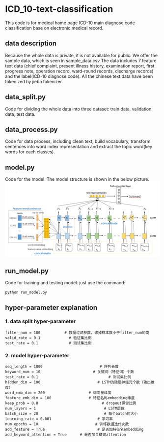# ICD_10-text-classification
This code is for medical home page ICD-10 main diagnose code classification base on electronic medical record.

## data description
Because the whole data is private, it is not available for public. We offer the sample data, which is seen in sample_data.csv
The data includes 7 feature text data (chief complaint, present illness history, examination report, first progress note, operation record, ward-round records, discharge records) and the label(ICD-10 diagnose code). All the chinese text data have been tokenized by jieba tokenizer.
## data_split.py
Code for dividing the whole data into three dataset: train data, validation data, test data. 
## data_process.py
Code for data process, including clean text, build vocabulary, transform sentences into word index representation and extract the topic word(key words for each classes).
## model.py
Code for the model. The model structure is shown in the below picture.
![picture](https://github.com/zhanghk-pku/ICD_10-text-classification/blob/master/picture.png)
## run_model.py
Code for training and testing model. just use the command:
```
python run_model.py
```
## hyper-parameter explanation
### 1. data split hyper-parameter
```
filter_num = 100           # 数据过滤参数，滤掉样本数小于filter_num的类
valid_rate = 0.1             # 验证集比例
test_rate = 0.1              # 测试集比例
```

### 2. model hyper-parameter
```
seq_length = 1000                          # 序列长度
keyword_num = 10                        # 关键词（特征词）个数
test_rate = 0.1                                # 测试集比例
hidden_dim = 100                          # LSTM的隐层神经元个数（输出维度）
word_emb_dim = 200                    # 词向量维度
feature_emb_dim = 100                 # 特征名称embedding维度
keep_prob = 0.8                             # dropout保留比例
num_layers = 1                               # LSTM层数
batch_size = 20                              # 每个batch的大小
learning_rate = 0.001                     # 学习率
num_epochs = 10                          # 训练数据迭代次数
add_feature = True                        # 是否加特征名embedding
add_keyword_attention = True      # 是否加关键词attention
```
